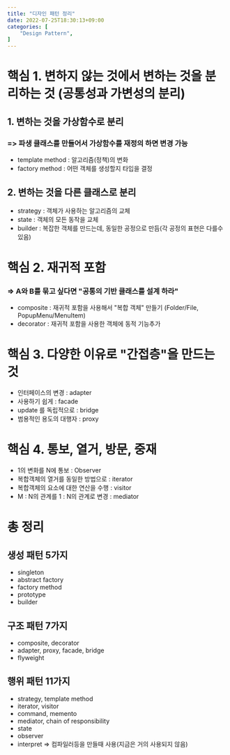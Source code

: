 ```yaml
---
title: "디자인 패턴 정리"
date: 2022-07-25T18:30:13+09:00
categories: [
    "Design Pattern",
]
---
```


# 핵심 1. 변하지 않는 것에서 변하는 것을 분리하는 것 (공통성과 가변성의 분리)

## 1. 변하는 것을 가상함수로 분리

### => 파생 클래스를 만들어서 가상함수를 재정의 하면 변경 가능

*  template method : 알고리즘(정책)의 변화
*  factory method : 어떤 객체를 생성할지 타입을 결정

## 2. 변하는 것을 다른 클래스로 분리

*  strategy : 객체가 사용하는 알고리즘의 교체
*  state : 객체의 모든 동작을 교체
*  builder : 복잡한 객체를 만드는데, 동일한 공정으로 만듬(각 공정의 표현은 다를수 있음)


# 핵심 2. 재귀적 포함

### => A와 B를 묶고 싶다면 "공통의 기반 클래스를 설계 하라"

* composite : 재귀적 포함을 사용해서 "복합 객체" 만들기 (Folder/File, PopupMenu/MenuItem)
* decorator : 재귀적 포함을 사용한 객체에 동적 기능추가


# 핵심 3. 다양한 이유로 "간접층"을 만드는 것

* 인터페이스의 변경 : adapter
* 사용하기 쉽게 : facade
* update 를 독립적으로 :  bridge
* 범용적인 용도의 대행자 : proxy


# 핵심 4. 통보, 열거, 방문, 중재

* 1의 변화를 N에 통보 : Observer
* 복합객체의 열거를 동일한 방법으로 : iterator
* 복합객체의 요소에 대한 연산을 수행 : visitor
* M : N의 관계를 1 : N의 관계로 변경 : mediator

# 총 정리

## 생성 패턴 5가지 

* singleton
* abstract factory
* factory method
* prototype
* builder 

## 구조 패턴 7가지

* composite, decorator
* adapter, proxy, facade, bridge
* flyweight 

## 행위 패턴 11가지 

* strategy, template method
* iterator, visitor
* command, memento
* mediator, chain of responsibility
* state
* observer
* interpret => 컴파일러등을 만들때 사용(지금은 거의 사용되지 않음)